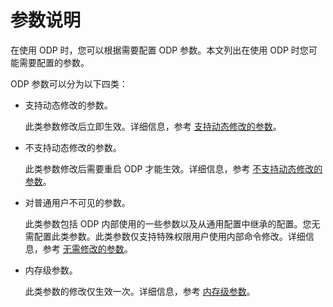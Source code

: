 参数说明 
=========================

在使用 ODP 时，您可以根据需要配置 ODP 参数。本文列出在使用 ODP 时您可能需要配置的参数。

ODP 参数可以分为以下四类：

* 支持动态修改的参数。

  此类参数修改后立即生效。详细信息，参考 [支持动态修改的参数](/en-US/5.user-guide/1.configuration/3.parameters-that-can-be-dynamically-modified.md)。
  

* 不支持动态修改的参数。

  此类参数修改后需要重启 ODP 才能生效。详细信息，参考 [不支持动态修改的参数](/en-US/5.user-guide/1.configuration/4.parameters-that-cannot-be-dynamically-modified.md)。
  

* 对普通用户不可见的参数。

  此类参数包括 ODP 内部使用的一些参数以及从通用配置中继承的配置。您无需配置此类参数。此类参数仅支持特殊权限用户使用内部命令修改。详细信息，参考 [无需修改的参数](/en-US/5.user-guide/1.configuration/5.parameters-that-do-not-need-to-be-modified.md)。
  

* 内存级参数。

  此类参数的修改仅生效一次。详细信息，参考 [内存级参数](/en-US/5.user-guide/1.configuration/6.memory-level-parameters.md)。
  




